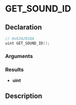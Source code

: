 # GET_SOUND_ID

## Declaration
```cpp
// 0x6342018A
uint GET_SOUND_ID();
```

### Arguments

### Results
- **uint**

## Description

